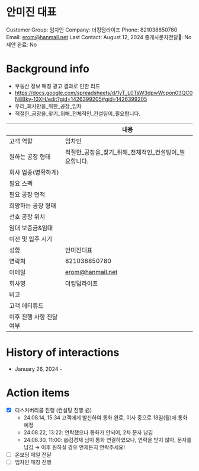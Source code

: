 # 안미진 대표

Customer Group: 임차인
Company: 더킹덤라이프
Phone: 821038850780
Email: erom@hanmail.net
Last Contact: August 12, 2024
중개사문자전달📩: No
제안 완료: No

# Background info

- 부동산 정보 매칭 광고 결과로 인한 리드
- https://docs.google.com/spreadsheets/d/1yT_L0TsW3dpwWcpon03QC0N8Bky-13XH/edit?gid=1426399205#gid=1426399205
- 우리_회사만을_위한_공장_임차
- 적절한_공장을_찾기_위해_전체적인_컨설팅이_필요합니다.

|  | 내용 |
| --- | --- |
| 고객 역할 | 임차인 |
| 원하는 공장 형태 | 적절한_공장을_찾기_위해_전체적인_컨설팅이_필요합니다. |
| 회사 업종(명확하게) |  |
| 필요 스펙 |  |
| 필요 공장 면적 |  |
| 희망하는 공장 형태 |  |
| 선호 공장 위치 |  |
| 임대 보증금&임대 |  |
| 이전 및 입주 시기 |  |
| 성함 | 안미진대표 |
| 연락처 | 821038850780 |
| 이메일 | [erom@hanmail.net](mailto:erom@hanmail.net) |
| 회사명 | 더킹덤라이프 |
| 비고 |  |
| 고객 에티튜드 |  |
| 이후 진행 사항 전달 여부 |  |

# History of interactions

- January 26, 2024 -

# Action items

- [x]  디스커버리콜 진행 (컨설팅 진행 必)
    - 24.08.14, 15:34 고객에게 발신하여 통화 완료, 이사 중으로 18일(월)에 통화 예정
    - 24.08.22, 13:22: 연락했으나 통화가 안되어, 2차 문자 남김
    - 24.08.30, 11:00: @김경재 님이 통화 연결하였으나, 연락을 받지 않아, 문자를 남김 → 이후 원하실 경우 언제든지 연락주세요!
- [ ]  온보딩 메일 전달
- [ ]  임차인 매칭 진행